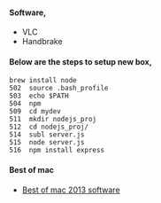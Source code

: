
#### Software,

- VLC
- Handbrake


#### Below are the steps to setup new box,

    brew install node
    502  source .bash_profile
    503  echo $PATH
    504  npm
    509  cd mydev
    511  mkdir nodejs_proj
    512  cd nodejs_proj/
    514  subl server.js
    515  node server.js
    516  npm install express
    
    
#### Best of mac
- [Best of mac 2013 software](http://lifehacker.com/lifehacker-pack-for-mac-2013-our-list-of-the-best-mac-635303836)
